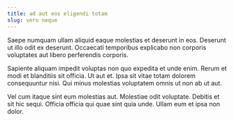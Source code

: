 ```yaml
---
title: ad aut eos eligendi totam
slug: vero neque
---
```


Saepe numquam ullam aliquid eaque molestias et deserunt in eos. Deserunt ut illo odit ex deserunt. Occaecati temporibus explicabo non corporis voluptates aut libero perferendis corporis.

Sapiente aliquam impedit voluptas non quo expedita et unde enim. Rerum et modi et blanditiis sit officia. Ut aut et. Ipsa sit vitae totam dolorem consequuntur nisi. Qui minus molestias voluptatem omnis ut non ab ut aut.

Vel cum itaque sint eum molestias aut. Molestiae odit voluptate. Debitis et sit hic sequi. Officia officia qui quae sint quia unde. Ullam eum et ipsa non dolor.
